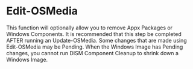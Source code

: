 # Edit-OSMedia

This function will optionally allow you to remove Appx Packages or Windows Components.  It is recommended that this step be completed AFTER running an Update-OSMedia.  Some changes that are made using Edit-OSMedia may be Pending.  When the Windows Image has Pending changes, you cannot run DISM Component Cleanup to shrink down a Windows Image.

